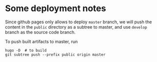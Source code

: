 # Some deployment notes

Since github pages only allows to deploy `master` branch, we will push the content in the `public` directory as a subtree to master, and use `develop` branch as the source code branch.

To push built artifacts to master, run

```{bash}
hugo -D  # to build
git subtree push --prefix public origin master
```
